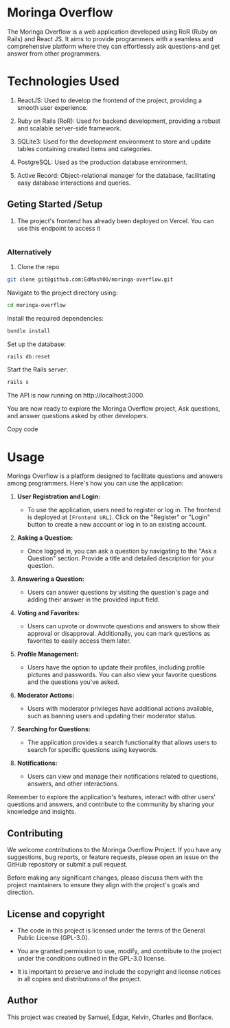 # Moringa Overflow

The Moringa Overflow is a web application developed using RoR (Ruby on Rails) and React JS. It aims to provide programmers  with a seamless and comprehensive platform where they can effortlessly ask questions-and get answer from other programmers. 


# Technologies Used
1. ReactJS: Used to develop the frontend of the project, providing a smooth user experience.

2. Ruby on Rails (RoR): Used for backend development, providing a robust and scalable server-side framework.

3. SQLite3: Used for the development environment to store and update tables containing created items and categories.

4. PostgreSQL: Used as the production database environment.
5. Active Record: Object-relational manager for the database, facilitating easy database interactions and queries.


## Geting Started /Setup
1. The project's frontend has already been deployed on Vercel.  You can use this endpoint to access it 

```sh

```

 ### Alternatively

1. Clone the repo
```sh
git clone git@github.com:EdMash00/moringa-overflow.git
 ```
Navigate to the project directory using:

```sh
cd moringa-overflow
```

Install the required dependencies:
```sh
bundle install
 ```
Set up the database:

```sh
rails db:reset
 ```
Start the Rails server:

```sh
rails s
```
The API is now running on http://localhost:3000.

You are now ready to explore the Moringa Overflow project, Ask questions, and answer questions asked  by other developers.

Copy code
# Usage

Moringa Overflow is a platform designed to facilitate questions and answers among programmers. Here's how you can use the application:

1. **User Registration and Login:**

   - To use the application, users need to register or log in. The frontend is deployed at `[Frontend URL]`. Click on the "Register" or "Login" button to create a new account or log in to an existing account.

2. **Asking a Question:**

   - Once logged in, you can ask a question by navigating to the "Ask a Question" section. Provide a title and detailed description for your question.

3. **Answering a Question:**

   - Users can answer questions by visiting the question's page and adding their answer in the provided input field.

4. **Voting and Favorites:**

   - Users can upvote or downvote questions and answers to show their approval or disapproval. Additionally, you can mark questions as favorites to easily access them later.

5. **Profile Management:**

   - Users have the option to update their profiles, including profile pictures and passwords. You can also view your favorite questions and the questions you've asked.

6. **Moderator Actions:**

   - Users with moderator privileges have additional actions available, such as banning users and updating their moderator status.

7. **Searching for Questions:**

   - The application provides a search functionality that allows users to search for specific questions using keywords.

8. **Notifications:**

   - Users can view and manage their notifications related to questions, answers, and other interactions.

Remember to explore the application's features, interact with other users' questions and answers, and contribute to the community by sharing your knowledge and insights.


## Contributing
We welcome contributions to the Moringa Overflow  Project. If you have any suggestions, bug reports, or feature requests, please open an issue on the GitHub repository or submit a pull request.

Before making any significant changes, please discuss them with the project maintainers to ensure they align with the project's goals and direction.

## License and copyright
- The code in this project is licensed under the terms of the General Public License (GPL-3.0).

- You are granted permission to use, modify, and contribute to the project under the conditions outlined in the GPL-3.0 license.

- It is important to preserve and include the copyright and license notices in all copies and distributions of the project.

## Author
This project was created by Samuel, Edgar, Kelvin, Charles and Bonface.

